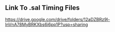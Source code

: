 ## Link To .sal Timing Files
https://drive.google.com/drive/folders/12aDZBRz9l-lnVnA78MyBRKXbs6i6pp1P?usp=sharing
